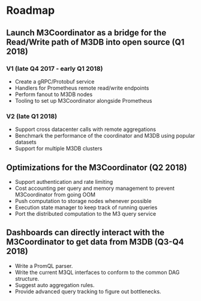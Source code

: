 # Roadmap

## Launch M3Coordinator as a bridge for the Read/Write path of M3DB into open source (Q1 2018) 

### V1 (late Q4 2017 - early Q1 2018)
* Create a gRPC/Protobuf service
* Handlers for Prometheus remote read/write endpoints
* Perform fanout to M3DB nodes
* Tooling to set up M3Coordinator alongside Prometheus

### V2 (late Q1 2018)
* Support cross datacenter calls with remote aggregations
* Benchmark the performance of the coordinator and M3DB using popular datasets
* Support for multiple M3DB clusters


## Optimizations for the M3Coordinator (Q2 2018)

* Support authentication and rate limiting
* Cost accounting per query and memory management to prevent M3Coordinator from going OOM
* Push computation to storage nodes whenever possible
* Execution state manager to keep track of running queries
* Port the distributed computation to the M3 query service

## Dashboards can directly interact with the M3Coordinator to get data from M3DB (Q3-Q4 2018)

* Write a PromQL parser.
* Write the current M3QL interfaces to conform to the common DAG structure.
* Suggest auto aggregation rules.
* Provide advanced query tracking to figure out bottlenecks.


